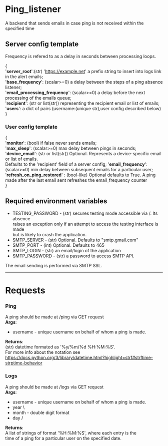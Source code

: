 # Ping_listener
A backend that sends emails in case ping is not received within the specified time

## Server config template
Frequency is refered to as a delay in seconds between processing loops.

  {  
  '**server_root**':(str) 'https://example.net' a prefix string to insert into logs link in the alert emails;  
  '**base_frequency**': (scalar>=0) a delay between the steps of a ping absence listener;  
  '**email_processing_frequency**': (scalar>=0) a delay before the next processing of the emails queue;  
  '**recipient**': (str or list(str)) representing the recipient email or list of emails;  
  '**users**': a dict of pairs (username:(unique str),user config described below)  
  }

### User config template
  {  
  '**monitor**': (bool) if false never sends emails;  
  '**max_sleep**': (scalar>=0) max delay between pings in seconds;  
  '**device_email**': (str or list(str)) Optional. Represents a device-specific email or list of emails.  
		Defaults to the 'recipient' field of a server config;
  '**email_frequency**': (scalar>=0) min delay between subsequent emails for a particular user; 
  '**refresh_on_ping_restored**' : (bool-like) Optional defaults to True. A ping made after the last email 
   sent refreshes the email_frequency counter  
  }
  
 
 ## Required environment variables
 * TESTING_PASSWORD - (str) secures testing mode accessible via <server>/. Its absence  
                      raises an exception only if an attempt to access the testing interface is made  
                      but is likely to crash the application.
 * SMTP_SERVER - (str) Optional. Defaults to "smtp.gmail.com"
 * SMTP_PORT - (int) Optional. Defaults to 465
 * SMTP_LOGIN - (str) an email/login of the application
 * SMTP_PASSWORD - (str) a password to access SMTP API. 
  
  The email sending is performed via SMTP SSL.
 
__________
 
 # Requests
 ### Ping
  A ping should be made at <server>/ping via GET request  
  **Args**:  
* username - unique username on behalf of whom a ping is made.  
  
**Returns**:  
    (str) datetime formated as '%y/%m/%d %H:%M:%S'.  
    For more info about the notation see https://docs.python.org/3/library/datetime.html?highlight=strf#strftime-strptime-behavior
 ### Logs
  A ping should be made at <server>/logs via GET request  
  **Args**:  
* username - unique username on behalf of whom a ping is made.
* year \ 
* month - double digit format
* day  /  
  
**Returns**:  
    A list of strings of format '%H:%M:%S',  where each entry is the  
    time of a ping for a particular user on the specified date.

